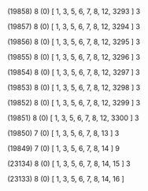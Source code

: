 (19858) 8 (0) [ 1, 3, 5, 6, 7, 8, 12, 3293 ] 3 


(19857) 8 (0) [ 1, 3, 5, 6, 7, 8, 12, 3294 ] 3 


(19856) 8 (0) [ 1, 3, 5, 6, 7, 8, 12, 3295 ] 3 


(19855) 8 (0) [ 1, 3, 5, 6, 7, 8, 12, 3296 ] 3 


(19854) 8 (0) [ 1, 3, 5, 6, 7, 8, 12, 3297 ] 3 


(19853) 8 (0) [ 1, 3, 5, 6, 7, 8, 12, 3298 ] 3 


(19852) 8 (0) [ 1, 3, 5, 6, 7, 8, 12, 3299 ] 3 


(19851) 8 (0) [ 1, 3, 5, 6, 7, 8, 12, 3300 ] 3 


(19850) 7 (0) [ 1, 3, 5, 6, 7, 8, 13 ] 3 


(19849) 7 (0) [ 1, 3, 5, 6, 7, 8, 14 ] 9 


(23134) 8 (0) [ 1, 3, 5, 6, 7, 8, 14, 15 ] 3 


(23133) 8 (0) [ 1, 3, 5, 6, 7, 8, 14, 16 ]  

